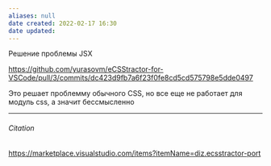 ```yaml
---
aliases: null
date created: 2022-02-17 16:30
date updated:
---
```


Решение проблемы JSX

https://github.com/yurasovm/eCSStractor-for-VSCode/pull/3/commits/dc423d9fb7a6f23f0fe8cd5cd575798e5dde0497

Это решает проблемму обычного CSS, но все еще не работает для модуль css, а значит бессмысленно

---

###### Citation
https://marketplace.visualstudio.com/items?itemName=diz.ecsstractor-port
